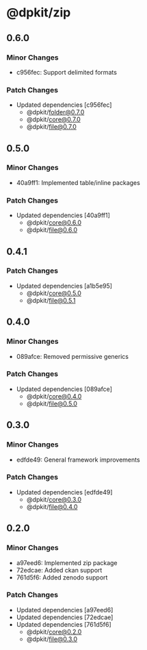 # @dpkit/zip

## 0.6.0

### Minor Changes

- c956fec: Support delimited formats

### Patch Changes

- Updated dependencies [c956fec]
  - @dpkit/folder@0.7.0
  - @dpkit/core@0.7.0
  - @dpkit/file@0.7.0

## 0.5.0

### Minor Changes

- 40a9ff1: Implemented table/inline packages

### Patch Changes

- Updated dependencies [40a9ff1]
  - @dpkit/core@0.6.0
  - @dpkit/file@0.6.0

## 0.4.1

### Patch Changes

- Updated dependencies [a1b5e95]
  - @dpkit/core@0.5.0
  - @dpkit/file@0.5.1

## 0.4.0

### Minor Changes

- 089afce: Removed permissive generics

### Patch Changes

- Updated dependencies [089afce]
  - @dpkit/core@0.4.0
  - @dpkit/file@0.5.0

## 0.3.0

### Minor Changes

- edfde49: General framework improvements

### Patch Changes

- Updated dependencies [edfde49]
  - @dpkit/core@0.3.0
  - @dpkit/file@0.4.0

## 0.2.0

### Minor Changes

- a97eed6: Implemented zip package
- 72edcae: Added ckan support
- 761d5f6: Added zenodo support

### Patch Changes

- Updated dependencies [a97eed6]
- Updated dependencies [72edcae]
- Updated dependencies [761d5f6]
  - @dpkit/core@0.2.0
  - @dpkit/file@0.3.0
